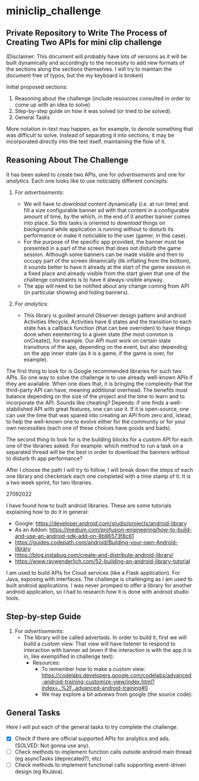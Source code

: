 # miniclip_challenge
Private Repository to Write The Process of Creating Two APIs for mini clip challenge 
---
(Disclaimer: This document will probably have lots of versions as it will be built dynamically and accordingly to the necessity to add new formats of the sections along the sections themselves. I will try to maintain the document free of typos, but the my keyboard is broken)

Initial proposed sections:

1. Reasoning about the challenge (include resources consulted in order to come up with an idea to solve)
2. Step-by-step guide on how it was solved (or tried to be solved). 
3. General Tasks

More notation in-text may happen, as for example, to denote something that was difficult to solve. Instead of separating it into sections, it may be incorporated directly into the text itself, maintaining the flow of it.


## Reasoning About The Challenge

It has been asked to create two APIs, one for *advertisements* and one for *analytics*.
Each one looks like to use noticiably different concepts:

1. For *advertisements*: 
   - We will have to *download* content dynamically (i.e. at run time) and fill a size configurable banner ad with that content in a configurable amount of time, by the which, in the end of it another banner comes into place. So this tasks is oriented to *download* things on *background* while application is running without to disturb its performance or make it noticiable to the user (gamer, in this case). 
   - For the purpose of the specific app provided, the banner must be presented in a part of the screen that does not disturb the game session. Although some banners can be made visible and then to occupy part of the screen dinamically (lik inflating from the bottom), it sounds better to have it already at the start of the game session in a fixed place and already visible from the start given that one of the challenge constraints is to have it always-visible anyway.
   - The app will need to be notified about any change coming from API (in particular showing and hiding banners). 

2. For *analytics*:
   - This library is guided around Observer design pattern and android Activities lifecycle. Activities have 6 states and the transition to each state has a callback function (that can bee overriden) to have things done when eeenterring to a given state (the most common is onCreate(), for example. Our API must work on certain state transitions of the app, depending on the event, but also depending on the app inner state (as it is a game, if the game is over, for example).
   
   
The first thing to look for is Google recommended libraries for such two APIs. So one way to solve the challenge is to use already well-known APIs if they are available. When one does that, it is bringing the complexity that the third-party API can have, meaning additional overhead. The benefits must balance depending on the size of the project and the time to learn and to incorporate the API. Sounds like cheating? Depends: if one finds a well-stabilished API with great features, one can use it. If it is open-source, one can use the time that was spared into creating an API from zero and, istead, to help the well-known one to evolve either for the community or for your own necessities (each one of these choices have goods and bads). 

The second thing to look for is the building blocks for a custom API for each one of the libraries asked. For example: which method to run a task on a separated thread will be the best in order to download the banners without to disturb th app performance?

After I choose the path I will try to follow, I will break down the steps of each one library and checkmark each one completed with a time stamp of it. It is a two week sprint, for two libraries. 

27092022

I have found how to built android libraries. 
These are some tutorials explaining how to do it in general:
- Google: https://developer.android.com/studio/projects/android-library
- As an Addon: https://medium.com/profusion-engineering/how-to-build-and-use-an-android-sdk-add-on-8b86573f8c61
- https://guides.codepath.com/android/Building-your-own-Android-library
- https://blog.instabug.com/create-and-distribute-android-library/
- https://www.raywenderlich.com/52-building-an-android-library-tutorial

I am used to build APIs for Cloud services (like a Flask application). For Java, exposing with interfaces. 
The challenge is challenging as I am used to built android applications. I was never promped to offer a library for another android application, so I had to research how it is done with android studio tools.



## Step-by-step Guide
1. For *advertisements*: 
   - The library will be called advertads. In order to build it, first we will build a custom view. That view will have listener to respond to interaction with banner ad (even if the interaction is with the app it is in, like exemplified in challenge text).
     - Resources: 
       - To remember how to make a custom view: https://codelabs.developers.google.com/codelabs/advanced-android-training-customize-view/index.html?index=..%2F..advanced-android-training#0
       - We may explore a bit adviews from google (the source code): 
## General Tasks

Here I will put each of the general tasks to try complete the challenge.

- [x] Check if there are official supported APIs for analytics and ads. (SOLVED: Not gonna use any).
- [ ] Check methods to implement function calls outside android main thread (eg asyncTasks (deprecated?), etc)
- [ ] Check methods to implement functional calls supporting event-driven design (eg RxJava). 
